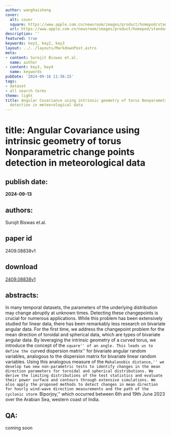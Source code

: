 ```yaml
---
author: wanghaisheng
cover:
  alt: cover
  square: https://www.apple.com.cn/newsroom/images/product/homepod/standard/Apple-HomePod-hero-230118_big.jpg.large_2x.jpg
  url: https://www.apple.com.cn/newsroom/images/product/homepod/standard/Apple-HomePod-hero-230118_big.jpg.large_2x.jpg
description: ''
featured: true
keywords: key1, key2, key3
layout: ../../layouts/MarkdownPost.astro
meta:
- content: Surojit Biswas et.al.
  name: author
- content: key3, key4
  name: keywords
pubDate: '2024-09-16 11:36:15'
tags:
- dataset
- all search terms
theme: light
title: Angular Covariance using intrinsic geometry of torus Nonparametric change points
  detection in meteorological data
---
```


# title: Angular Covariance using intrinsic geometry of torus Nonparametric change points detection in meteorological data 
## publish date: 
**2024-09-13** 
## authors: 
  Surojit Biswas et.al. 
## paper id
2409.08838v1
## download
[2409.08838v1](http://arxiv.org/abs/2409.08838v1)
## abstracts:
In many temporal datasets, the parameters of the underlying distribution may change abruptly at unknown times. Detecting these changepoints is crucial for numerous applications. While this problem has been extensively studied for linear data, there has been remarkably less research on bivariate angular data. For the first time, we address the changepoint problem for the mean direction of toroidal and spherical data, which are types of bivariate angular data. By leveraging the intrinsic geometry of a curved torus, we introduce the concept of the ``square'' of an angle. This leads us to define the ``curved dispersion matrix'' for bivariate angular random variables, analogous to the dispersion matrix for bivariate linear random variables. Using this analogous measure of the ``Mahalanobis distance,'' we develop two new non-parametric tests to identify changes in the mean direction parameters for toroidal and spherical distributions. We derive the limiting distributions of the test statistics and evaluate their power surface and contours through extensive simulations. We also apply the proposed methods to detect changes in mean direction for hourly wind-wave direction measurements and the path of the cyclonic storm ``Biporjoy,'' which occurred between 6th and 19th June 2023 over the Arabian Sea, western coast of India.
## QA:
coming soon

